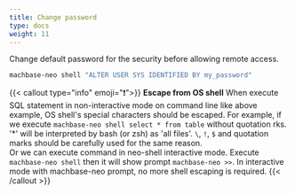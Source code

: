 ```yaml
---
title: Change password
type: docs
weight: 11
---
```


Change default password for the security before allowing remote access.

```sh
machbase-neo shell "ALTER USER SYS IDENTIFIED BY my_password"
```

{{< callout type="info" emoji="❗️">}}
**Escape from OS shell**
When execute SQL statement in non-interactive mode on command line like above example,
OS shell's special characters should be escaped.
For example, if we execute `machbase-neo shell select * from table` without quotation rks.
'*' will be interpreted by bash (or zsh) as 'all files'.
`\`, `!`, `$` and quotation marks should be carefully used for the same reason.
<br/>
Or we can execute command in neo-shell interactive mode.
Execute `machbase-neo shell` then it will show prompt `machbase-neo >>`.
In interactive mode with machbase-neo prompt, no more shell escaping is required.
{{< /callout >}}
